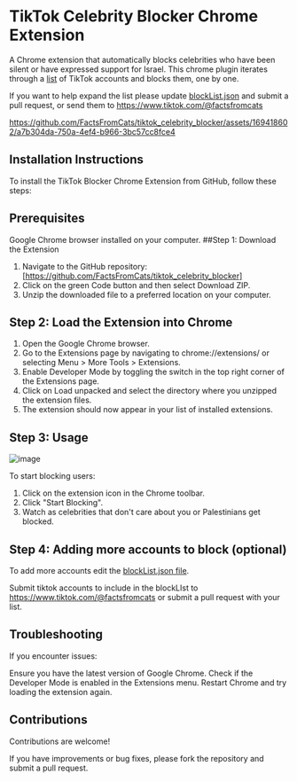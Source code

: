 # TikTok Celebrity Blocker Chrome Extension
A Chrome extension that automatically blocks celebrities who have been silent or have expressed support for Israel. This chrome plugin iterates through a [list](https://github.com/FactsFromCats/tiktok_celebrity_blocker/blob/main/blockList.json) of TikTok accounts and blocks them, one by one.

If you want to help expand the list please update [blockList.json](https://github.com/FactsFromCats/tiktok_celebrity_blocker/blob/main/blockList.json) and submit a pull request, or send them to https://www.tiktok.com/@factsfromcats

https://github.com/FactsFromCats/tiktok_celebrity_blocker/assets/169418602/a7b304da-750a-4ef4-b966-3bc57cc8fce4


## Installation Instructions
To install the TikTok Blocker Chrome Extension from GitHub, follow these steps:

## Prerequisites
Google Chrome browser installed on your computer.
##Step 1: Download the Extension
1. Navigate to the GitHub repository: [https://github.com/FactsFromCats/tiktok_celebrity_blocker]
2. Click on the green Code button and then select Download ZIP.
3. Unzip the downloaded file to a preferred location on your computer.

## Step 2: Load the Extension into Chrome
1. Open the Google Chrome browser.
2. Go to the Extensions page by navigating to chrome://extensions/ or selecting Menu > More Tools > Extensions.
3. Enable Developer Mode by toggling the switch in the top right corner of the Extensions page.
4. Click on Load unpacked and select the directory where you unzipped the extension files.
5. The extension should now appear in your list of installed extensions.

## Step 3: Usage

![image](https://github.com/FactsFromCats/tiktok_celebrity_blocker/assets/169418602/fe822391-9911-476b-a312-7f097351917e)

To start blocking users:
1. Click on the extension icon in the Chrome toolbar.
2. Click "Start Blocking".
3. Watch as celebrities that don't care about you or Palestinians get blocked.

## Step 4: Adding more accounts to block (optional)
To add more accounts edit the [blockList.json file](https://github.com/FactsFromCats/tiktok_celebrity_blocker/blob/main/blockList.json).

Submit tiktok accounts to include in the blockLIst to https://www.tiktok.com/@factsfromcats or submit a pull request with your list.

## Troubleshooting
If you encounter issues:

Ensure you have the latest version of Google Chrome.
Check if the Developer Mode is enabled in the Extensions menu.
Restart Chrome and try loading the extension again.

## Contributions
Contributions are welcome! 

If you have improvements or bug fixes, please fork the repository and submit a pull request.

